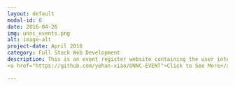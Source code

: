 ```yaml
---
layout: default
modal-id: 6
date: 2016-04-26
img: unnc_events.png
alt: image-alt
project-date: April 2016
category: Full Stack Web Development
description: This is an event register website containing the user interface, user system, administer platform using HTML, CSS, JavaScript, PHP, MySQL. 
<a href="https://github.com/yehan-xiao/UNNC-EVENT">Click to See More</a>.

---
```






